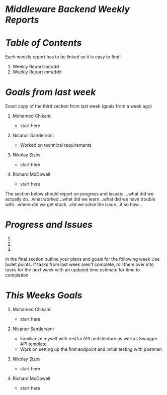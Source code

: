 # ***Middleware Backend Weekly Reports***

# ***Table of Contents***
Each weekly report has to be linked so it is easy to find! 

1. Weekly Report mm/dd
2. Weekly Report mm/ddd

# ***Goals from last week***
Exact copy of the third section from last week (goals from a week ago)

1. Mohamed Chikani:
   + start here

2. Nicanor Sanderson:
   - Worked on technical requirements

3. Nikolay Sizov
   + start here
  
4. Richard McDowell
   + start here

The section below should report on progress and issues: ...what did we actually do...what worked...what did we learn...what did we have trouble with...where did we get stuck...did we solve the issue...if so how...

# ***Progress and Issues***
1. 
2. 
3. 

In the final section outline your plans and goals for the following week Use bullet points. If tasks from last week aren't complete, roll them over into tasks for the next week with an updated time estimate for time to completion
# ***This Weeks Goals***
1. Mohamed Chikani:
   + start here

2. Nicanor Sanderson:
   - Familiarize myself with restful API architecture as well as Swagger API template.
   - Work on setting up the first endpoint and initial testing with postman

3. Nikolay Sizov
   + start here
  
4. Richard McDowell
   + start here
